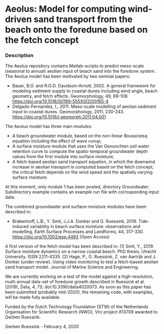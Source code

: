 # Aeolus: Model for computing wind-driven sand transport from the beach onto the foredune based on the fetch concept

### Description

The Aeolus repository contains Matlab-scripts to predict meso-scale (seasonal to annual) aeolian input of beach sand into the foredune system. The Aeolus model has been motivated by two seminal papers:
- Bauer, B.O. and R.G.D. Davidson-Arnott, 2002. A general framework for modeling sediment supply to coastal dunes including wind angle, beach geometry, and fetch effects. Geomorphology, 49, 89-108. https://doi.org/10.1016/S0169-555X(02)00165-4
- Delgado-Fernandez, I., 2011. Meso-scale modelling of aeolian sediment input to coastal dunes. Geomorphology, 2011, 230-243. https://doi.org/10.1016/j.geomorph.2011.04.001

The Aeolus model has three main modules:
- A beach groundwater module, based on the non-linear Boussinesq equation including the effect of wave runup;
- A surface moisture module that uses the Van Genunchten soil water retention curve to compute the spatio-temporal groundwater depth values from the first module into surface moisture;
- A fetch-based aeolian sand transport equation, in which the downwind increase in aeolian transport is computed based on the fetch concept; the critical fetch depends on the wind speed and the spatially varying surface moisture.

At this moment, only module 1 has been posted, directory Groundwater. Subdirectory example contains an example run file with corrosponding input data. 

The combined groundwater and surface-moisture modules have been described in:
- Brakenhoff, L.B., Y. Smit, J.J.A. Donker and G. Ruessink, 2019. Tide-induced variability in beach surface moisture: observations and modelling. Earth Surface Processes and Landforms, 44, 317-330. https://doi.org/10.1002/esp.4493 (Open Access)

A first version of the fetch model has been described in:
(1) Smit, Y., 2019. Surface moisture dynamics on a narrow coastal beach. PhD thesis, Utrecht University. ISSN 2211-4335.
(2) Hage, P., G. Ruessink, Z. van Aartrijk and J. Donker (under review). Using video monitoring to test a fetch-based aeolian sand transport model. Journal of Marine Science and Engineering.

We are currently working on a test of the model against a high-resolution, multi-annual data-set of foredune growth described in Ruessink et al. (2019), Data, 4, 73; doi:10.3390/data4020073. As soon as this paper has been submitted (probably mid-2020), the remaining code, with examples, will be made fully available.

Funded by the Dutch Technology Foundation (STW) of the Netherlands Organisation for Scientific Research (NWO), Vici project #13709 awarded to Gerben Ruessink.

Gerben Ruessink - February 4, 2020
